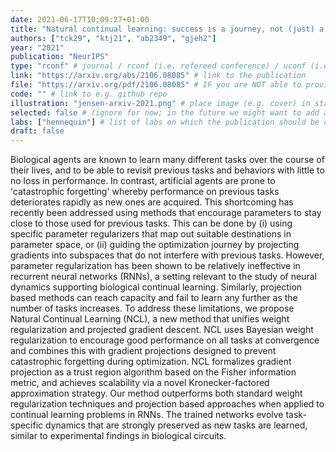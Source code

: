 ```yaml
---
date: 2021-06-17T10:09:27+01:00
title: "Natural continual learning: success is a journey, not (just) a destination"
authors: ["tck29", "ktj21", "ab2349", "gjeh2"]
year: "2021"
publication: "NeurIPS"
type: "rconf" # journal / rconf (i.e. refereed conference) / uconf (i.e. unrefereed conference) / thesis / preprint / workshop
link: "https://arxiv.org/abs/2106.08085" # link to the publication
file: "https://arxiv.org/pdf/2106.08085" # IF you are NOT able to provide a link, then place a pdf in static/publications/ and write the filename here (e.g. "hennequin-neuron-2018.pdf") 
code: "" # link to e.g. github repo
illustration: "jensen-arxiv-2021.png" # place image (e.g. cover) in static/publications/
selected: false # (ignore for now; in the future we might want to add a "Selected publications" section)
labs: ["hennequin"] # list of labs on which the publication should be displayed (use "cbl" to display on the main CBL website, and the PI's lastname (lowercase) for individual lab's websites, e.g. "hennequin")
draft: false
---
```


Biological agents are known to learn many different tasks over the course of
their lives, and to be able to revisit previous tasks and behaviors with
little to no loss in performance. In contrast, artificial agents are prone to
'catastrophic forgetting' whereby performance on previous tasks deteriorates
rapidly as new ones are acquired. This shortcoming has recently been
addressed using methods that encourage parameters to stay close to those used
for previous tasks. This can be done by (i) using specific parameter
regularizers that map out suitable destinations in parameter space, or (ii)
guiding the optimization journey by projecting gradients into subspaces that
do not interfere with previous tasks. However, parameter regularization has
been shown to be relatively ineffective in recurrent neural networks (RNNs),
a setting relevant to the study of neural dynamics supporting biological
continual learning. Similarly, projection based methods can reach capacity
and fail to learn any further as the number of tasks increases. To address
these limitations, we propose Natural Continual Learning (NCL), a new method
that unifies weight regularization and projected gradient descent. NCL uses
Bayesian weight regularization to encourage good performance on all tasks at
convergence and combines this with gradient projections designed to prevent
catastrophic forgetting during optimization. NCL formalizes gradient
projection as a trust region algorithm based on the Fisher information
metric, and achieves scalability via a novel Kronecker-factored approximation
strategy. Our method outperforms both standard weight regularization
techniques and projection based approaches when applied to continual learning
problems in RNNs. The trained networks evolve task-specific dynamics that are
strongly preserved as new tasks are learned, similar to experimental findings
in biological circuits.
